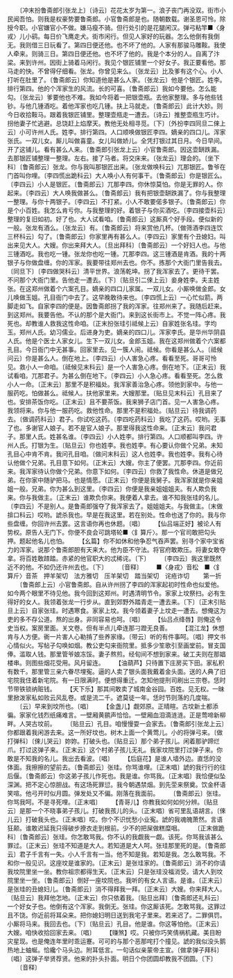 <!-- { "loadSidebar": true } -->
　　〔冲末扮鲁斋郎引张龙上〕〔诗云〕花花太岁为第一。浪子丧门再没双。街市小民闻吾怕。则我是权豪势要鲁斋郎。小官鲁斋郎是也。随朝数载。谢圣恩可怜。除授今职。小官嫌官小不做。嫌马瘦不骑。但行处引的是花腿闲汉。弹弓粘竿■〈身戎〉儿小鹞。每日价飞鹰走犬。街市闲行。但见人家好的玩器。怎么他倒有我倒无。我则借三日玩看了。第四日便还他。也不坏了他的。人家有那骏马雕鞍。我使人牵来。则骑三日。第四日便还他。也不坏了他的。我是个本分的人。自离了汴梁。来到许州。因街上骑着马闲行。我见个银匠铺里一个好女子。我正要看他。那马走的快。不曾得仔细看。张龙。你曾见来么。〔张龙云〕比及爹有这个心。小人打听在肚里了。〔鲁斋郎云〕你知道他是甚么人家。〔张龙云〕他是个银匠。姓李。排行第四。他的个浑家生的风流。长的可喜。〔鲁斋郎云〕我如今要他。怎么能勾。〔张龙云〕爹要他也不难。我如今将着一把银壶瓶。去他家整理。多与他些钱钞。与他几锺酒吃。着他浑家也吃几锺。扶上马就走。〔鲁斋郎云〕此计大妙。则今日收拾鞍马。跟着我银匠铺里。整理壶瓶走一遭去。〔诗云〕推整壶瓶生巧计。拐他妻子忙逃避。总饶赶上焰摩天。教他无处相寻觅。〔下〕〔外扮李四同旦二倈上云〕小可许州人氏。姓李。排行第四。人口顺唤做银匠李四。嫡亲的四口儿。浑家张氏。一双儿女。厮儿叫做喜童。女儿叫做娇儿。全凭打银过其日月。今日早间。开了这铺儿。看有甚么人来。〔鲁斋郎引张龙上云〕小官鲁斋郎。因这壶缾跌漏。去那银匠铺整理一整理。左右。接了马者。将交床来。〔张龙云〕理会的。〔坐下科〕〔鲁斋郎云〕张龙。你与我叫那银匠出来。〔张龙做唤科云〕兀那银匠。鲁爷在门首叫你哩。〔李四慌出跪科云〕大人唤小人有何事干。〔鲁斋郎云〕你是银匠么。〔李四云〕小人是银匠。〔鲁斋郎云〕兀那李四。你休惊莫怕。你是无罪的人。你起来。〔李四云〕大人唤我做甚么。〔鲁斋郎云〕我有把银壶缾跌漏了。你与我整理一整理。与你十两银子。〔李四云〕不打紧。小人不敢要偌多银子。〔鲁斋郎云〕你是个小百姓。我怎么肯亏你。与我整理的好。着银子与你买酒吃。〔李四接壶科云〕整理的复旧如初。好了也。大人试看咱。〔鲁斋郎云〕这厮真个好手段。便似新的一般。张龙有酒么。〔张龙云〕有。〔鲁斋郎云〕将来赏他几杯。〔做筛酒李四连饮三杯科云〕勾了。〔鲁斋郎云〕你家里再有甚么人。〔李四云〕家里有个丑媳妇。叫出来见大人。大嫂。你出来拜大人。〔旦出拜科〕〔鲁斋郎云〕一个好妇人也。与他三锺酒吃。我也吃一锺。张龙你也吃一锺。兀那李四。这三锺酒是肯酒。我的十两银子与你做盘缠。你的浑家。我要带往郑州去也。你不。拣那个大衙门里告我去。〔同旦下〕〔李四做哭科云〕清平世界。浪荡乾坤。拐了我浑家去了。更待干罢。不问那个大衙门里。告他走一遭去。〔下〕〔贴旦引二倈上云〕妾身姓李。夫主姓张。在这郑州做着个六案孔目。嫡亲的四口儿家属。一双儿女。小厮唤做金郎。女儿唤做玉姐。孔目衙门中去了。这早晚敢待来也。〔李四慌上云〕一心忙似箭。两脚走如飞。自家李四的便是。因鲁斋郎拐了我的浑家。往郑州来了。我随后赶来。到这郑州。我要告他。不认的那个是大衙门。来到这长街市上。不觉一阵心疼。我死也。却教谁人救我这性命咱。〔正末扮张珪引祗候上云〕自家姓张名珪。字均玉。郑州人氏。幼习儒业。后进身为吏。嫡亲的四口儿。浑家李氏。是华州华阴县人氏。他是个医士人家女儿。生下一双儿女。金郎玉姐。我在这郑州做着个六案都孔目。今日衙门中无甚事。回家里去。见一簇人闹。祗候。你看是甚么人。〔祗候问云〕你是甚么人。倒在地上。〔李四云〕小人害急心疼。看看至死。哥哥可怜见。救小人一命咱。〔祗候见末科云〕是一个人害急心疼。倒在地下。〔正末云〕我试看咱。兀那君子。为甚么倒在地下。〔李四云〕小人急心疼。看看至死。怎么救小人一命。〔正末云〕那里不是积福处。我浑家善治急心疼。领他到家中。与他一服药吃。怕做甚么。祗候人。扶他家里来。大嫂那里。〔贴旦见末科云〕孔目来了也。安排茶饭你吃。〔正末云〕且不要茶饭。我来狮子店门首。见一人害急心疼。我领将来。你与他一服药吃。救他性命。那里不是积福处。〔贴旦云〕待我调药去。〔做调药科云〕君子。你试吃这药。〔李四吃药科云〕我吃了这药。哎哟。无事了也。多谢官人娘子。若不是官人娘子。那里得我这性命来。〔正末云〕我问君子。那里人氏。姓甚名谁。〔李四云〕小人姓李。排行第四。人口顺都叫李四。许州人氏。打银为生。〔贴旦云〕你也姓李。我也姓李。有心要认你做个兄弟。未知孔目心中肯不肯。我问孔目咱。〔做问末科云〕这人也姓李。我也姓李。我有心待认他做个兄弟。孔目意下如何。〔正末云〕大嫂。你主了便罢。兀那李四。你近前来。我浑家待认你做个兄弟。你意下如何。〔李四云〕你救了我性命。休道是做兄弟。在你家中随驴把马。也是情愿。〔正末云〕你便是我舅子。我浑家就是你亲姐姐一般。兄弟。你为甚么到这里。〔李四云〕你便是我亲姐姐姐夫。有人欺负我来。你与我做主。〔正末云〕谁欺负你来。我便着人拿去。谁不知我张珪的名儿。〔李四云〕不是别人。是鲁斋郎强夺了我浑家去了。姐姐姐夫。与我做主。〔末做揜口科云〕哎哟。諕杀我也。早是在我这里。若在别处。性命也送了你的。我与你些盘缠。你回许州去罢。这言语你再也休题。〔唱〕
　　【仙吕端正好】被论人有势权。原告人无门下。你便不良会可跳塔轮■〈釒算斤〉。那一个官司敢把勾头押。题起他名儿也怕。
　　【幺篇】你不如休和他争忍气吞声罢。别寻个家中宝省力的浑家。说那个鲁斋郎胆有天来大。他为臣不守法。将官府敢欺压。将妻女敢夺拿。将百姓敢蹅踏。赤紧的他官职大的忒稀诧。〔下〕
　　〔李四云〕我这里既然近不的他。不如仍还许州去也。〔下〕
　　〔音释〕
　　■〈身戎〉音松　■〈釒算斤〉音茶　押羊架切　法方雅切　压羊架切　踏当架切　诧疮诈切
　　第一折
　　〔鲁斋郎上云〕小官鲁斋郎。自从许州拐了李四的浑家起初时性命也似爱他。如今两个眼里不待见他。我今回到这郑州。时遇清明节令。家家上坟祭扫。必有生得好的女人。我领着张龙一行步从。直到郊野外踏青走一遭去来。〔下〕〔正末引贴旦上云〕自家张珪。时遇寒食。家家上坟。我今领着妻子上坟走一遭去。想俺这为吏的多不存公道。熬的出身。非同容易也呵。〔唱〕
　　【仙吕点绛唇】则俺这令史当权。案房里面。关文卷。但有半点儿牵连那刁蹬无良善。
　　【混江龙】休想肯与人方便。衠一片害人心勒掯了些养家缘。〔带云〕听的有件事呵。〔唱〕押文书心情似火。写帖子勾唤如烟。教公吏勾来衙院里。抵多少笙歌引至画堂前。冒支国俸。滥取人钱。那里管爷娘冻馁。妻子熬煎。经旬间不想到家来。破工夫则在那娼楼串。则图些烟花受用。风月留连。
　　【油葫芦】只待置下庄房买下田。家私积有数千。那里管三亲六眷尽埋寃。逼的人卖了银头面我戴着金头面。送的人典了旧宅院我住着新宅院。有一日限满时。便想得重迁。怎知他提刑司刷出三宗卷。恁时节带铁锁纳赃钱。
　　【天下乐】那其间敢卖了城南金谷园。百姓。见无权。一昧里掀泼家私如败云风乱卷。或是流二千。遮莫徒一年。恁时节则落的几度喘。
　　〔云〕早来到坟所也。〔唱〕
　　【金盏儿】觑郊原。正晴暄。古坟新土都添徧。家家化钱烈纸痛难言。一壁厢黄鹂声恰恰。一壁厢血泪滴涟涟。正是莺啼新柳畔。人哭古坟前。
　　〔贴旦云〕孔目。咱慢慢耍一会家去。〔鲁斋郎引张龙上云〕你都跟着我闲游去来。这一所好坟也。树木上面一个黄莺儿。小的将弹弓来。〔做打弹科〕〔倈儿哭云〕妳妳。打破头也。〔贴旦云〕那个弟子孩儿。闲着那驴蹄烂爪。打过这弹子来。〔正末云〕这个村弟子孩儿无礼。我家坟院里打过弹子来。你敢是不知我的名儿。我出去看波。〔唱〕
　　【后庭花】是谁人墙外边。直恁的没体面。我擦擦的望前去。〔鲁斋郎云〕张珪。你骂谁哩。〔正末唱〕諕的我行行的往后偃。〔鲁斋郎云〕你这弟子孩儿作死也。我是谁。你骂我。〔正末唱〕我恰便似坠深渊。把不定心惊胆战。有这场死罪愆。我今朝遇禁烟。到先茔来祭奠。饮金杯语笑喧。他弓开时似月圆。弹发处又不偏。刚落在我面前。
　　〔鲁斋郎云〕张珪。你骂我呵。不是寻死哩。〔正末唱〕
　　【青哥儿】你教我如何如何分辨。〔贴旦云〕是那一个不晓事弟子孩儿。打破我孩儿的头。〔正末唱〕省可里乱语胡言。〔倈儿云〕打破我头也。〔正末唱〕哎。你个不识忧愁小业寃。諕的我魂魄萧然。言语狂颠。谁敢迟延我只得破步撩衣走到根前。少不的把屎做糕糜咽。
　　〔正末做跪科〕〔鲁斋郎云〕张珪。你怎敢骂我。你不认的我觑我一觑。该死。你骂我该甚么罪过。〔正末云〕张珪不知道是大人。若知道是大人呵。张珪那里死的是。〔鲁斋郎云〕君子千言有一失。小人千言有一当。他不知是我。若知是我。怎么敢骂我。不和你一般见识。这座坟是谁家的。〔正末云〕是张珪家的。〔鲁斋郎云〕消不的你请我坟院里坐一坐。教你祖宗都得生天。〔正末云〕只是张珪没福消受。请大人到坟院里坐一坐。〔鲁斋郎云〕倒好一座坟院也。我听的有女人言语。是谁。〔正末云〕是张珪的丑媳妇儿。〔鲁斋郎云〕消不得拜我一拜。〔正末云〕大嫂。你来拜大人。〔贴旦云〕我拜他怎地。〔正末云〕你只依着我。〔贴旦出拜〕〔鲁斋郎还礼科云〕一个好女子也。他倒有这个浑家。我倒无。张珪。你这厮该死。怎敢骂我。这罪过且不饶。你近前将耳朵来。把你媳妇明日送到我宅子里来。若来迟了。二罪俱罚。小厮将马来。我回去也。〔下〕〔贴旦云〕孔目。他是谁。你这等怕他。〔正末云〕大嫂。咱快收拾回家去来。〔唱〕
　　【赚煞】哎。只被你巧笑倩祸机藏。美目盼灾星现。也是俺连年里时乖运蹇。可可的与那个恶那咤打个撞见。諕的我似没头鹅热地上蚰蜒。恰纔个马头边。附耳低言。一句话似亲蒙帝主宣。〔做拿弹子拜科〕〔唱〕这弹子举贤荐贤。他来的扑头扑面。明日个你团圆却教我不团圆。〔下〕
　　〔音释〕
